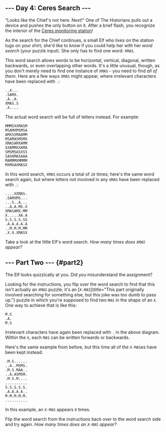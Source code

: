 ## \-\-- Day 4: Ceres Search \-\--

\"Looks like the Chief\'s not here. Next!\" One of The Historians pulls
out a device and pushes the only button on it. After a brief flash, you
recognize the interior of the [Ceres monitoring station](/2019/day/10)!

As the search for the Chief continues, a small Elf who lives on the
station tugs on your shirt; she\'d like to know if you could help her
with her *word search* (your puzzle input). She only has to find one
word: `XMAS`.

This word search allows words to be horizontal, vertical, diagonal,
written backwards, or even overlapping other words. It\'s a little
unusual, though, as you don\'t merely need to find one instance of
`XMAS` - you need to find *all of them*. Here are a few ways `XMAS`
might appear, where irrelevant characters have been replaced with `.`:

    ..X...
    .SAMX.
    .A..A.
    XMAS.S
    .X....

The actual word search will be full of letters instead. For example:

    MMMSXXMASM
    MSAMXMSMSA
    AMXSXMAAMM
    MSAMASMSMX
    XMASAMXAMM
    XXAMMXXAMA
    SMSMSASXSS
    SAXAMASAAA
    MAMMMXMMMM
    MXMXAXMASX

In this word search, `XMAS` occurs a total of *`18`* times; here\'s the
same word search again, but where letters not involved in any `XMAS`
have been replaced with `.`:

    ....XXMAS.
    .SAMXMS...
    ...S..A...
    ..A.A.MS.X
    XMASAMX.MM
    X.....XA.A
    S.S.S.S.SS
    .A.A.A.A.A
    ..M.M.M.MM
    .X.X.XMASX

Take a look at the little Elf\'s word search. *How many times does
`XMAS` appear?*


## \-\-- Part Two \-\-- {#part2}

The Elf looks quizzically at you. Did you misunderstand the assignment?

Looking for the instructions, you flip over the word search to find that
this isn\'t actually an *`XMAS`* puzzle; it\'s an
[*`X-MAS`*]{title="This part originally involved searching for something else, but this joke was too dumb to pass up."}
puzzle in which you\'re supposed to find two `MAS` in the shape of an
`X`. One way to achieve that is like this:

    M.S
    .A.
    M.S

Irrelevant characters have again been replaced with `.` in the above
diagram. Within the `X`, each `MAS` can be written forwards or
backwards.

Here\'s the same example from before, but this time all of the `X-MAS`es
have been kept instead:

    .M.S......
    ..A..MSMS.
    .M.S.MAA..
    ..A.ASMSM.
    .M.S.M....
    ..........
    S.S.S.S.S.
    .A.A.A.A..
    M.M.M.M.M.
    ..........

In this example, an `X-MAS` appears *`9`* times.

Flip the word search from the instructions back over to the word search
side and try again. *How many times does an `X-MAS` appear?*
